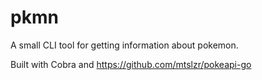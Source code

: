 # pkmn

A small CLI tool for getting information about pokemon.

Built with Cobra and https://github.com/mtslzr/pokeapi-go
